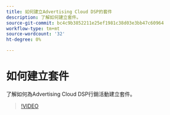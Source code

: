 ```yaml
---
title: 如何建立Advertising Cloud DSP的套件
description: 了解如何建立套件。
source-git-commit: bc4c9b3852211e25ef1981c38d03e3bb47c60964
workflow-type: tm+mt
source-wordcount: '32'
ht-degree: 0%

---
```


# 如何建立套件

了解如何為Advertising Cloud DSP行銷活動建立套件。

>[!VIDEO](https://video.tv.adobe.com/v/338971/)
